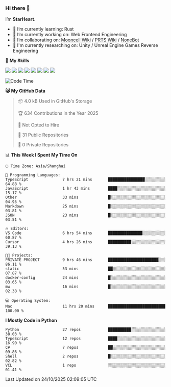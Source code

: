 ### Hi there 👋

I’m **StarHeart**.

- 🌱 I’m currently learning: Rust
- 🔭 I’m currently working on: Web Frontend Engineering
- 👯 I’m collaborating on: [Mooncell Wiki](https://fgo.wiki/) / [PRTS Wiki](http://prts.wiki/) / [NoneBot](https://github.com/nonebot)
- 🔬 I'm currently researching on: Unity / Unreal Engine Games Reverse Engineering

🌟 **My Skills**

![](https://img.shields.io/badge/-Python-3e74a2?style=flat-square&logo=Python&logoColor=fff)
![](https://img.shields.io/badge/-Node.js-339933?style=flat-square&logo=node.js&logoColor=fff)
![](https://img.shields.io/badge/-Vue-4fc08d?style=flat-square&logo=vue.js&logoColor=fff)
![](https://img.shields.io/badge/-React-2d98ce?style=flat-square&logo=React&logoColor=fff)
![](https://img.shields.io/badge/-TypeScript-3178C6?style=flat-square&logo=TypeScript&logoColor=fff)
![](https://img.shields.io/badge/-Docker-2496ED?style=flat-square&logo=Docker&logoColor=fff)
![](https://img.shields.io/badge/-Linux-000000?style=flat-square&logo=Linux&logoColor=fff)
![](https://img.shields.io/badge/-Dotnet-512bd4?style=flat-square&logo=.net&logoColor=fff)

<!--START_SECTION:waka-->
![Code Time](http://img.shields.io/badge/Code%20Time-1%2C838%20hrs%2055%20mins-blue)

**🐱 My GitHub Data** 

> 📦 4.0 kB Used in GitHub's Storage 
 > 
> 🏆 634 Contributions in the Year 2025
 > 
> 🚫 Not Opted to Hire
 > 
> 📜 31 Public Repositories 
 > 
> 🔑 0 Private Repositories 
 > 
📊 **This Week I Spent My Time On** 

```text
🕑︎ Time Zone: Asia/Shanghai

💬 Programming Languages: 
TypeScript               7 hrs 21 mins       ████████████████░░░░░░░░░   64.88 % 
JavaScript               1 hr 43 mins        ████░░░░░░░░░░░░░░░░░░░░░   15.17 % 
Other                    33 mins             █░░░░░░░░░░░░░░░░░░░░░░░░   04.95 % 
Markdown                 25 mins             █░░░░░░░░░░░░░░░░░░░░░░░░   03.81 % 
JSON                     23 mins             █░░░░░░░░░░░░░░░░░░░░░░░░   03.51 % 

🔥 Editors: 
VS Code                  6 hrs 54 mins       ███████████████░░░░░░░░░░   60.87 % 
Cursor                   4 hrs 26 mins       ██████████░░░░░░░░░░░░░░░   39.13 % 

🐱‍💻 Projects: 
PRIVATE PROJECT          9 hrs 46 mins       ██████████████████████░░░   86.11 % 
static                   53 mins             ██░░░░░░░░░░░░░░░░░░░░░░░   07.87 % 
docker-config            24 mins             █░░░░░░░░░░░░░░░░░░░░░░░░   03.65 % 
mw                       16 mins             █░░░░░░░░░░░░░░░░░░░░░░░░   02.38 % 

💻 Operating System: 
Mac                      11 hrs 20 mins      █████████████████████████   100.00 % 
```

**I Mostly Code in Python** 

```text
Python                   27 repos            ██████████░░░░░░░░░░░░░░░   38.03 % 
TypeScript               12 repos            ████░░░░░░░░░░░░░░░░░░░░░   16.90 % 
C#                       7 repos             ██░░░░░░░░░░░░░░░░░░░░░░░   09.86 % 
Shell                    2 repos             █░░░░░░░░░░░░░░░░░░░░░░░░   02.82 % 
VCL                      1 repo              ░░░░░░░░░░░░░░░░░░░░░░░░░   01.41 % 
```




 Last Updated on 24/10/2025 02:09:05 UTC
<!--END_SECTION:waka-->
